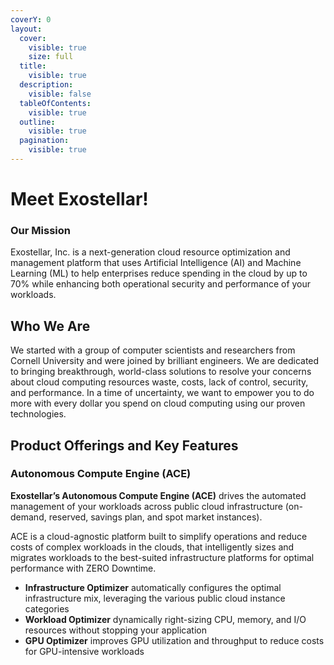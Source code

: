 ```yaml
---
coverY: 0
layout:
  cover:
    visible: true
    size: full
  title:
    visible: true
  description:
    visible: false
  tableOfContents:
    visible: true
  outline:
    visible: true
  pagination:
    visible: true
---
```


# Meet Exostellar!

### Our Mission

Exostellar, Inc. is a next-generation cloud resource optimization and management platform that uses Artificial Intelligence (AI) and Machine Learning (ML) to help enterprises reduce spending in the cloud by up to 70% while enhancing both operational security and performance of your workloads.

## Who We Are

We started with a group of computer scientists and researchers from Cornell University and were joined by brilliant engineers. We are dedicated to bringing breakthrough, world-class solutions to resolve your concerns about cloud computing resources waste, costs, lack of control, security, and performance. In a time of uncertainty, we want to empower you to do more with every dollar you spend on cloud computing using our proven technologies.

## Product Offerings and Key Features

### Autonomous Compute Engine (ACE)

**Exostellar’s Autonomous Compute Engine (ACE)** drives the automated management of your workloads across public cloud infrastructure (on-demand, reserved, savings plan, and spot market instances).&#x20;

ACE is a cloud-agnostic platform built to simplify operations and reduce costs of complex workloads in the clouds, that intelligently sizes and migrates workloads to the best-suited infrastructure platforms for optimal performance with ZERO Downtime.&#x20;

* **Infrastructure Optimizer** automatically configures the optimal infrastructure mix, leveraging the various public cloud instance categories
* **Workload Optimizer** dynamically right-sizing CPU, memory, and I/O resources without stopping your application
* **GPU Optimizer** improves GPU utilization and throughput to reduce costs for GPU-intensive workloads



